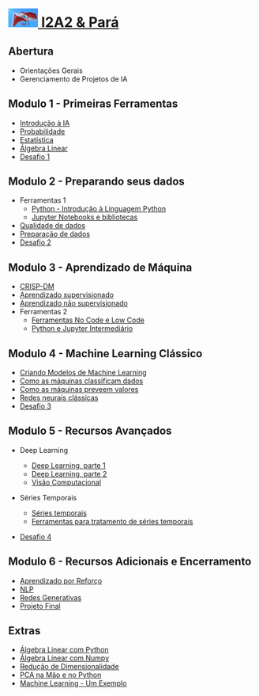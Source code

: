 # <img src="./images/Logo_Pequeno_I2A2_Para.png" width=60>[ I2A2 & Pará](https://www.i2a2.academy)

## Abertura
- Orientações Gerais
- Gerenciamento de Projetos de IA
## Modulo 1 - Primeiras Ferramentas
- [Introdução à IA](https://nbviewer.org/github/I2A2-Master-User/i2a2-para/blob/main/m1_a_introducao_IA.ipynb)
- [Probabilidade](https://nbviewer.org/github/I2A2-Master-User/i2a2-para/blob/main/m1_b_probabilidade.ipynb)
- [Estatística](https://nbviewer.org/github/I2A2-Master-User/i2a2-para/blob/main/m1_c_estatistica.ipynb)
- [Álgebra Linear](https://nbviewer.org/github/I2A2-Master-User/i2a2-para/blob/main/m1_d_algebralinear.ipynb)
- [Desafio 1](https://nbviewer.org/github/I2A2-Master-User/i2a2-para/blob/main/m1_e_desafio.ipynb)

## Modulo 2 - Preparando seus dados
- Ferramentas 1
   - [Python - Introdução à Linguagem Python](https://nbviewer.org/github/I2A2-Master-User/i2a2-para/blob/main/m2_a_python.ipynb)
  - [Jupyter Notebooks e bibliotecas](https://nbviewer.org/github/I2A2-Master-User/i2a2-para/blob/main/m2_b_Jupyter.ipynb)
- [Qualidade de dados](https://nbviewer.org/github/I2A2-Master-User/i2a2-para/blob/main/m2_f_prep_dados_p1.ipynb)
- [Preparação de dados](https://nbviewer.org/github/I2A2-Master-User/i2a2-para/blob/main/m2_g_prep_dados_p2.ipynb)
- [Desafio 2](https://nbviewer.org/github/I2A2-Master-User/i2a2-para/blob/main/m2_h_desafio.ipynb)

## Modulo 3 - Aprendizado de Máquina
- [CRISP-DM](https://nbviewer.org/github/I2A2-Master-User/i2a2-para/blob/main/m2_d_crisp_dm.ipynb)
- [Aprendizado supervisionado](https://nbviewer.org/github/I2A2-Master-User/i2a2-para/blob/main/m3_a_aprend_super.ipynb)
- [Aprendizado não supervisionado](https://nbviewer.org/github/I2A2-Master-User/i2a2-para/blob/main/m3_b_aprend_nao_super.ipynb)
- Ferramentas 2
  - [Ferramentas No Code e Low Code](https://nbviewer.org/github/I2A2-Master-User/i2a2-para/blob/main/m2_e_orange.ipynb)
  - [Python e Jupyter Intermediário](https://nbviewer.org/github/I2A2-Master-User/i2a2-para/blob/main/m2_c_python_inter.ipynb)

## Modulo 4 - Machine Learning Clássico
- [Criando Modelos de Machine Learning]()
- [Como as máquinas classificam dados](https://nbviewer.org/github/I2A2-Master-User/i2a2-para/blob/main/m3_c_class_agrup.ipynb)
- [Como as máquinas preveem valores](https://nbviewer.org/github/I2A2-Master-User/i2a2-para/blob/main/m3_d_regressao.ipynb)
- [Redes neurais clássicas](https://nbviewer.org/github/I2A2-Master-User/i2a2-para/blob/main/m3_e_redes_neurais.ipynb)
- [Desafio 3](https://nbviewer.org/github/I2A2-Master-User/i2a2-para/blob/main/m3_f_desafio.ipynb)

## Modulo 5 - Recursos Avançados 
- Deep Learning
  - [Deep Learning, parte 1](https://nbviewer.org/github/I2A2-Master-User/i2a2-para/blob/main/extra_deep_learning_I.ipynb)
  - [Deep Learning, parte 2](https://nbviewer.org/github/I2A2-Master-User/i2a2-para/blob/main/extra_deep_learning_II.ipynb)
  - [Visão Computacional](https://nbviewer.org/github/I2A2-Master-User/i2a2-para/blob/main/extra_visao_computacional.ipynb)

- Séries Temporais
  - [Séries temporais](https://nbviewer.org/github/I2A2-Master-User/i2a2-para/blob/main/m4_a_series_temporais.ipynb)
  - [Ferramentas para tratamento de séries temporais](https://nbviewer.org/github/I2A2-Master-User/i2a2-para/blob/main/m4_b_AutoML.ipynb)
- [Desafio 4](https://nbviewer.org/github/I2A2-Master-User/i2a2-para/blob/main/m4_c_desafio.ipynb)

## Modulo 6 - Recursos Adicionais e Encerramento
- [Aprendizado por Reforço](https://nbviewer.org/github/I2A2-Master-User/i2a2-para/blob/main/extra_aprendizado_por_reforco.ipynb)
- [NLP](https://nbviewer.org/github/I2A2-Master-User/i2a2-para/blob/main/extra_nlp.ipynb)
- [Redes Generativas](https://nbviewer.org/github/I2A2-Master-User/i2a2-para/blob/main/m1_e_redes_generativas.ipynb)
- [Projeto Final]()

## Extras
- [Álgebra Linear com Python](https://nbviewer.org/github/I2A2-Master-User/i2a2-para/blob/main/extra_algebra_linear.ipynb)
- [Álgebra Linear com Numpy](https://nbviewer.org/github/I2A2-Master-User/i2a2-para/blob/main/extra_Numpy_Algebra_Linear.ipynb)
- [Redução de Dimensionalidade](https://nbviewer.org/github/I2A2-Master-User/i2a2-para/blob/main/extra_reduc_dimens.ipynb)
- [PCA na Mão e no Python](https://nbviewer.org/github/I2A2-Master-User/i2a2-para/blob/main/extra_PCA_na_mao_e_no_Python.ipynb)
- [Machine Learning - Um Exemplo](https://nbviewer.org/github/I2A2-Master-User/i2a2-para/blob/main/extra_ML_um_exemplo.ipynb)
